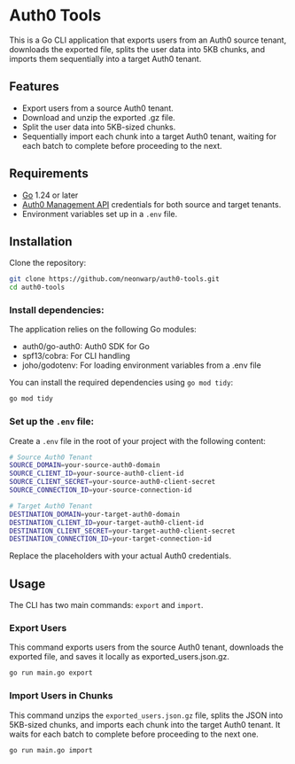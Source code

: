 # Auth0 Tools

This is a Go CLI application that exports users from an Auth0 source tenant, downloads the exported file, splits the user data into 5KB chunks, and imports them sequentially into a target Auth0 tenant.

## Features

- Export users from a source Auth0 tenant.
- Download and unzip the exported .gz file.
- Split the user data into 5KB-sized chunks.
- Sequentially import each chunk into a target Auth0 tenant, waiting for each batch to complete before proceeding to the next.

## Requirements

- [Go](https://go.dev/) 1.24 or later
- [Auth0 Management API](https://auth0.com/docs/api/management/v2) credentials for both source and target tenants.
- Environment variables set up in a `.env` file.

## Installation

Clone the repository:

```bash
git clone https://github.com/neonwarp/auth0-tools.git
cd auth0-tools
```

### Install dependencies:

The application relies on the following Go modules:

- auth0/go-auth0: Auth0 SDK for Go
- spf13/cobra: For CLI handling
- joho/godotenv: For loading environment variables from a .env file

You can install the required dependencies using `go mod tidy`:

```bash
go mod tidy
```

### Set up the `.env` file:

Create a `.env` file in the root of your project with the following content:

```bash
# Source Auth0 Tenant
SOURCE_DOMAIN=your-source-auth0-domain
SOURCE_CLIENT_ID=your-source-auth0-client-id
SOURCE_CLIENT_SECRET=your-source-auth0-client-secret
SOURCE_CONNECTION_ID=your-source-connection-id

# Target Auth0 Tenant
DESTINATION_DOMAIN=your-target-auth0-domain
DESTINATION_CLIENT_ID=your-target-auth0-client-id
DESTINATION_CLIENT_SECRET=your-target-auth0-client-secret
DESTINATION_CONNECTION_ID=your-target-connection-id
```

Replace the placeholders with your actual Auth0 credentials.

## Usage

The CLI has two main commands: `export` and `import`.

### Export Users

This command exports users from the source Auth0 tenant, downloads the exported file, and saves it locally as exported_users.json.gz.

```bash
go run main.go export
```

### Import Users in Chunks

This command unzips the `exported_users.json.gz` file, splits the JSON into 5KB-sized chunks, and imports each chunk into the target Auth0 tenant. It waits for each batch to complete before proceeding to the next one.

```bash
go run main.go import
```
